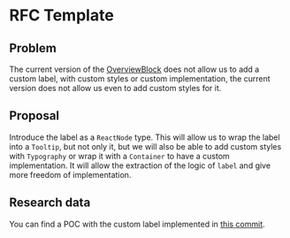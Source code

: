 # RFC Template

## Problem

The current version of the [OverviewBlock](http://localhost:9001/?path=/story/components-overviewblock--overviewblock) does not allow us to add a custom label, with custom styles or custom implementation, the current version does not allow us even to add custom styles for it.

## Proposal

Introduce the label as a `ReactNode` type.
This will allow us to wrap the label into a `Tooltip`, but not only it, but we will also be able to add custom styles with `Typography` or wrap it with a `Container` to have a custom implementation.
It will allow the extraction of the logic of `label` and give more freedom of implementation.

## Research data

You can find a POC with the custom label implemented in [this commit](https://github.com/toptal/picasso/commit/401a5cb7ef66478f534707e064643477a1f0c2e6).
